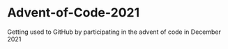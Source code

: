 # Advent-of-Code-2021
Getting used to GitHub by participating in the advent of code in December 2021
